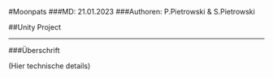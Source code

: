 #Moonpats
###MD: 21.01.2023
###Authoren: P.Pietrowski & S.Pietrowski

##Unity Project
___
###Überschrift

(Hier technische details)
